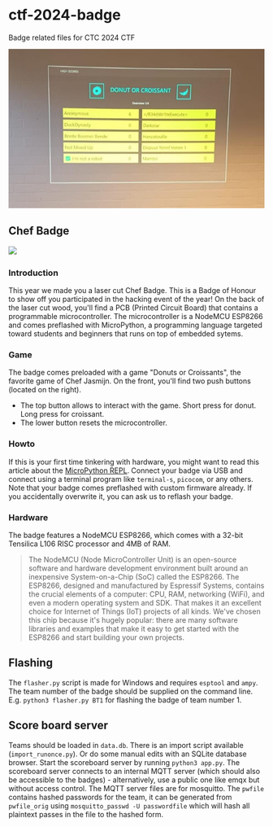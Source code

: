 # ctf-2024-badge
Badge related files for CTC 2024 CTF

![](donutorcroissant.jpg)

## Chef Badge

<img src="https://challengethecyber.github.io/ctf-2024-assets/images/badge.png" width="150">

### Introduction

This year we made you a laser cut Chef Badge. This is a Badge of Honour to show off you participated in the hacking event of the year! On the back of the laser cut wood, you'll find a PCB (Printed Circuit Board) that contains a programmable microcontroller. The microcontroller is a NodeMCU ESP8266 and comes preflashed with MicroPython, a programming language targeted toward students and beginners that runs on top of embedded sytems.

### Game

The badge comes preloaded with a game "Donuts or Croissants", the favorite game of Chef Jasmijn. On the front, you'll find two push buttons (located on the right). 
- The top button allows to interact with the game. Short press for donut. Long press for croissant. 
- The lower button resets the microcontroller.

### Howto

If this is your first time tinkering with hardware, you might want to read this article about the [MicroPython REPL](https://docs.micropython.org/en/latest/esp8266/tutorial/repl.html). Connect your badge via USB and connect using a terminal program like `terminal-s`, `picocom`, or any others. Note that your badge comes preflashed with custom firmware already. If you accidentally overwrite it, you can ask us to reflash your badge.

### Hardware

The badge features a NodeMCU ESP8266, which comes with a 32-bit Tensilica L106 RISC processor and 4MB of RAM.
> The NodeMCU (Node MicroController Unit) is an open-source software and hardware development environment built around an inexpensive System-on-a-Chip (SoC) called the ESP8266\. The ESP8266, designed and manufactured by Espressif Systems, contains the crucial elements of a computer: CPU, RAM, networking (WiFi), and even a modern operating system and SDK. That makes it an excellent choice for Internet of Things (IoT) projects of all kinds. We've chosen this chip because it's hugely popular: there are many software libraries and examples that make it easy to get started with the ESP8266 and start building your own projects.

## Flashing

The `flasher.py` script is made for Windows and requires `esptool` and `ampy`. The team number of the badge should be supplied on the command line. E.g. `python3 flasher.py BT1` for flashing the badge of team number 1.

## Score board server

Teams should be loaded in `data.db`. There is an import script available (`import_runonce.py`). Or do some manual edits with an SQLite database browser.
Start the scoreboard server by running `python3 app.py`. The scoreboard server connects to an internal MQTT server (which should also be accessible to the badges) - alternatively, use a public one like emqx but without access control. The MQTT server files are for mosquitto. The `pwfile` contains hashed passwords for the team, it can be generated from `pwfile_orig` using `mosquitto_passwd -U passwordfile` which will hash all plaintext passes in the file to the hashed form.
